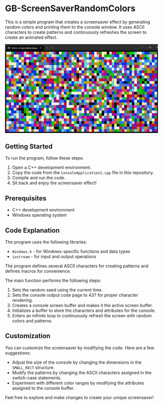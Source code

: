 # GB-ScreenSaverRandomColors

This is a simple program that creates a screensaver effect by generating random colors and printing them to the console window. It uses ASCII characters to create patterns and continuously refreshes the screen to create an animated effect.

![Example Screenshot](ConsoleApplication1/Example.png)

## Getting Started

To run the program, follow these steps:

1. Open a C++ development environment.
2. Copy the code from the `ConsoleApplication1.cpp` file in this repository.
3. Compile and run the code.
4. Sit back and enjoy the screensaver effect!

## Prerequisites

- C++ development environment
- Windows operating system

## Code Explanation

The program uses the following libraries:

- `Windows.h` - for Windows-specific functions and data types
- `iostream` - for input and output operations

The program defines several ASCII characters for creating patterns and defines macros for convenience.

The main function performs the following steps:

1. Sets the random seed using the current time.
2. Sets the console output code page to 437 for proper character rendering.
3. Creates a console screen buffer and makes it the active screen buffer.
4. Initializes a buffer to store the characters and attributes for the console.
5. Enters an infinite loop to continuously refresh the screen with random colors and patterns.

## Customization

You can customize the screensaver by modifying the code. Here are a few suggestions:

- Adjust the size of the console by changing the dimensions in the `SMALL_RECT` structure.
- Modify the patterns by changing the ASCII characters assigned in the switch-case statements.
- Experiment with different color ranges by modifying the attributes assigned to the console buffer.

Feel free to explore and make changes to create your unique screensaver!
